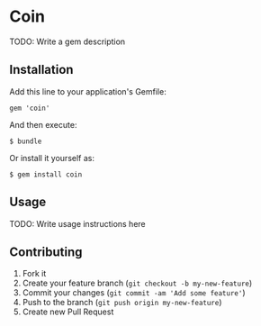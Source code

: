 # Coin

TODO: Write a gem description

## Installation

Add this line to your application's Gemfile:

    gem 'coin'

And then execute:

    $ bundle

Or install it yourself as:

    $ gem install coin

## Usage

TODO: Write usage instructions here

## Contributing

1. Fork it
2. Create your feature branch (`git checkout -b my-new-feature`)
3. Commit your changes (`git commit -am 'Add some feature'`)
4. Push to the branch (`git push origin my-new-feature`)
5. Create new Pull Request
